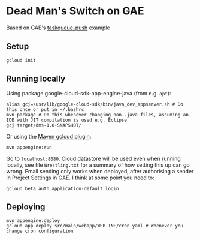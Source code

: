 # Dead Man's Switch on GAE

Based on GAE's [taskqueue-push](https://github.com/GoogleCloudPlatform/java-docs-samples/tree/master/appengine-java8/taskqueues-push) example

## Setup

    gcloud init

## Running locally
Using package google-cloud-sdk-app-engine-java (from e.g. `apt`):

    alias gcj=/usr/lib/google-cloud-sdk/bin/java_dev_appserver.sh # Do this once or put in ~/.bashrc
    mvn package # Do this whenever changing non-.java files, assuming an IDE with JIT compilation is used e.g. Eclipse
    gcj target/dms-1.0-SNAPSHOT/

Or using the
[Maven gcloud plugin](https://cloud.google.com/appengine/docs/java/tools/using-maven):

    mvn appengine:run

Go to `localhost:8080`. Cloud datastore will be used even when running locally, see file `Wrestling.txt` for a summary of how setting this up can go wrong. Email sending only works when deployed, after authorising a sender in Project Settings in GAE. I think at some point you need to:

    gcloud beta auth application-default login

## Deploying

    mvn appengine:deploy
    gcloud app deploy src/main/webapp/WEB-INF/cron.yaml # Whenever you change cron configuration

